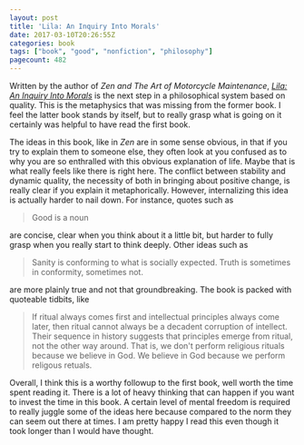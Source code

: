 ```yaml
---
layout: post
title: 'Lila: An Inquiry Into Morals'
date: 2017-03-10T20:26:55Z
categories: book
tags: ["book", "good", "nonfiction", "philosophy"]
pagecount: 482
---
```


Written by the author of *Zen and The Art of Motorcycle Maintenance*, [*Lila: An Inquiry Into
Morals*][lila-amazon] is the next step in a philosophical system based on quality. This is the
metaphysics that was missing from the former book. I feel the latter book stands by itself, but to
really grasp what is going on it certainly was helpful to have read the first book.

The ideas in this book, like in *Zen* are in some sense obvious, in that if you try to explain them
to someone else, they often look at you confused as to why you are so enthralled with this obvious
explanation of life. Maybe that is what really feels like there is right here. The conflict between
stability and dynamic quality, the necessity of both in bringing about positive change, is really
clear if you explain it metaphorically. However, internalizing this idea is actually harder to nail
down. For instance, quotes such as

> Good is a noun

are concise, clear when you think about it a little bit, but harder to fully grasp when you really
start to think deeply. Other ideas such as

> Sanity is conforming to what is socially expected. Truth is sometimes in conformity, sometimes
> not.

are more plainly true and not that groundbreaking. The book is packed with quoteable tidbits, like

> If ritual always comes first and intellectual principles always come later, then ritual cannot
> always be a decadent corruption of intellect. Their sequence in history suggests that principles
> emerge from ritual, not the other way around. That is, we don't perform religious rituals because
> we believe in God. We believe in God because we perform religous retuals.

Overall, I think this is a worthy followup to the first book, well worth the time spent reading it.
There is a lot of heavy thinking that can happen if you want to invest the time in this book. A
certain level of mental freedom is required to really juggle some of the ideas here because compared
to the norm they can seem out there at times. I am pretty happy I read this even though it took
longer than I would have thought.

[lila-amazon]:      http://a.co/gskYCha

